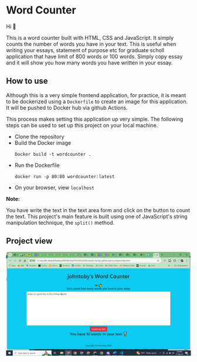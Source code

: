 # Word Counter

Hi 👋

This is a word counter built with HTML, CSS and JavaScript. It simply counts the number of words you have in your text. This is useful when writing your essays, statement of purpose etc for graduate scholl application that have limit of 800 words or 100 words. Simply copy essay and it will show you how many words you have written in your essay.


## How to use

Although this is a very simple frontend application, for practice, it is meant to be dockerized using a `Dockerfile` to create an image for this application. It will be pushed to Docker hub via github Actions. 

This process makes setting this application up very simple. The following steps can be used to set up this project on your local machine.

- Clone the repository
- Build the Docker image
  ```
  Docker build -t wordcounter .
  ```
- Run the Dockerfile
  ```
  docker run -p 80:80 wordcounter:latest
  ```
 - On your browser, view `localhost`

**Note:**

You have write the text in the text area form and click on the button to count the text. This project's main feature is built using one of JavaScript's string manipulation technique, the `split()` method.

## Project view

![word counter view](/wordcount.JPG)




